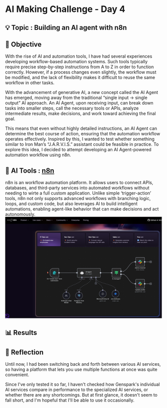 # AI Making Challenge - Day 4

## 💡 Topic : Building an AI agent with n8n


## 🎯 Objective
With the rise of AI and automation tools, I have had several experiences developing workflow-based automation systems. Such tools typically require precise step-by-step instructions from A to Z in order to function correctly. However, if a process changes even slightly, the workflow must be modified, and the lack of flexibility makes it difficult to reuse the same workflow in other tasks.

With the advancement of generative AI, a new concept called the AI Agent has emerged, moving away from the traditional “single input → single output” AI approach. An AI Agent, upon receiving input, can break down tasks into smaller steps, call the necessary tools or APIs, analyze intermediate results, make decisions, and work toward achieving the final goal.

This means that even without highly detailed instructions, an AI Agent can determine the best course of action, ensuring that the automation workflow operates effectively. Inspired by this, I wanted to test whether something similar to Iron Man’s “J.A.R.V.I.S.” assistant could be feasible in practice. To explore this idea, I decided to attempt developing an AI Agent-powered automation workflow using n8n.

## 🤖 AI Tools : [n8n](https://n8n.io/)
n8n is an workflow automation platform. It allows users to connect APIs, databases, and third-party services into automated workflows without needing to wirte a full custom application. Unlike simple ‘trigger-action’ tools, n8n not only supports advanced workflows with branching logic, loops, and custom code, but also leverages AI to build intelligent automations, enabling agent-like behavior that can make decisions and act autonomously.
![alt text](image.png)


## 📊 Results



## 📝 Reflection

Until now, I had been switching back and forth between various AI services, so having a platform that lets you use multiple functions at once was quite convenient.

Since I've only tested it so far, I haven't checked how Genspark's individual AI services compare in performance to the specialized AI services, or whether there are any shortcomings. But at first glance, it doesn't seem to fall short, and I'm hopeful that I'll be able to use it occasionally.